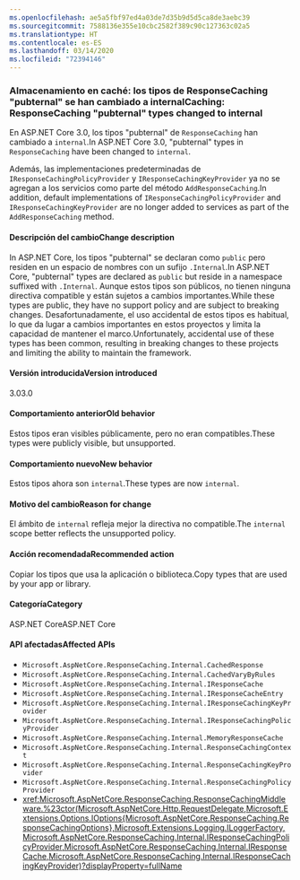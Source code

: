 ```yaml
---
ms.openlocfilehash: ae5a5fbf97ed4a03de7d35b9d5d5ca8de3aebc39
ms.sourcegitcommit: 7588136e355e10cbc2582f389c90c127363c02a5
ms.translationtype: HT
ms.contentlocale: es-ES
ms.lasthandoff: 03/14/2020
ms.locfileid: "72394146"
---
```

### <a name="caching-responsecaching-pubternal-types-changed-to-internal"></a><span data-ttu-id="c58e9-101">Almacenamiento en caché: los tipos de ResponseCaching "pubternal" se han cambiado a internal</span><span class="sxs-lookup"><span data-stu-id="c58e9-101">Caching: ResponseCaching "pubternal" types changed to internal</span></span>

<span data-ttu-id="c58e9-102">En ASP.NET Core 3.0, los tipos "pubternal" de `ResponseCaching` han cambiado a `internal`.</span><span class="sxs-lookup"><span data-stu-id="c58e9-102">In ASP.NET Core 3.0, "pubternal" types in `ResponseCaching` have been changed to `internal`.</span></span>

<span data-ttu-id="c58e9-103">Además, las implementaciones predeterminadas de `IResponseCachingPolicyProvider` y `IResponseCachingKeyProvider` ya no se agregan a los servicios como parte del método `AddResponseCaching`.</span><span class="sxs-lookup"><span data-stu-id="c58e9-103">In addition, default implementations of `IResponseCachingPolicyProvider` and `IResponseCachingKeyProvider` are no longer added to services as part of the `AddResponseCaching` method.</span></span>

#### <a name="change-description"></a><span data-ttu-id="c58e9-104">Descripción del cambio</span><span class="sxs-lookup"><span data-stu-id="c58e9-104">Change description</span></span>

<span data-ttu-id="c58e9-105">In ASP.NET Core, los tipos "pubternal" se declaran como `public` pero residen en un espacio de nombres con un sufijo `.Internal`.</span><span class="sxs-lookup"><span data-stu-id="c58e9-105">In ASP.NET Core, "pubternal" types are declared as `public` but reside in a namespace suffixed with `.Internal`.</span></span> <span data-ttu-id="c58e9-106">Aunque estos tipos son públicos, no tienen ninguna directiva compatible y están sujetos a cambios importantes.</span><span class="sxs-lookup"><span data-stu-id="c58e9-106">While these types are public, they have no support policy and are subject to breaking changes.</span></span> <span data-ttu-id="c58e9-107">Desafortunadamente, el uso accidental de estos tipos es habitual, lo que da lugar a cambios importantes en estos proyectos y limita la capacidad de mantener el marco.</span><span class="sxs-lookup"><span data-stu-id="c58e9-107">Unfortunately, accidental use of these types has been common, resulting in breaking changes to these projects and limiting the ability to maintain the framework.</span></span>

#### <a name="version-introduced"></a><span data-ttu-id="c58e9-108">Versión introducida</span><span class="sxs-lookup"><span data-stu-id="c58e9-108">Version introduced</span></span>

<span data-ttu-id="c58e9-109">3.0</span><span class="sxs-lookup"><span data-stu-id="c58e9-109">3.0</span></span>

#### <a name="old-behavior"></a><span data-ttu-id="c58e9-110">Comportamiento anterior</span><span class="sxs-lookup"><span data-stu-id="c58e9-110">Old behavior</span></span>

<span data-ttu-id="c58e9-111">Estos tipos eran visibles públicamente, pero no eran compatibles.</span><span class="sxs-lookup"><span data-stu-id="c58e9-111">These types were publicly visible, but unsupported.</span></span>

#### <a name="new-behavior"></a><span data-ttu-id="c58e9-112">Comportamiento nuevo</span><span class="sxs-lookup"><span data-stu-id="c58e9-112">New behavior</span></span>

<span data-ttu-id="c58e9-113">Estos tipos ahora son `internal`.</span><span class="sxs-lookup"><span data-stu-id="c58e9-113">These types are now `internal`.</span></span>

#### <a name="reason-for-change"></a><span data-ttu-id="c58e9-114">Motivo del cambio</span><span class="sxs-lookup"><span data-stu-id="c58e9-114">Reason for change</span></span>

<span data-ttu-id="c58e9-115">El ámbito de `internal` refleja mejor la directiva no compatible.</span><span class="sxs-lookup"><span data-stu-id="c58e9-115">The `internal` scope better reflects the unsupported policy.</span></span>

#### <a name="recommended-action"></a><span data-ttu-id="c58e9-116">Acción recomendada</span><span class="sxs-lookup"><span data-stu-id="c58e9-116">Recommended action</span></span>

<span data-ttu-id="c58e9-117">Copiar los tipos que usa la aplicación o biblioteca.</span><span class="sxs-lookup"><span data-stu-id="c58e9-117">Copy types that are used by your app or library.</span></span>

#### <a name="category"></a><span data-ttu-id="c58e9-118">Categoría</span><span class="sxs-lookup"><span data-stu-id="c58e9-118">Category</span></span>

<span data-ttu-id="c58e9-119">ASP.NET Core</span><span class="sxs-lookup"><span data-stu-id="c58e9-119">ASP.NET Core</span></span>

#### <a name="affected-apis"></a><span data-ttu-id="c58e9-120">API afectadas</span><span class="sxs-lookup"><span data-stu-id="c58e9-120">Affected APIs</span></span>

- `Microsoft.AspNetCore.ResponseCaching.Internal.CachedResponse`
- `Microsoft.AspNetCore.ResponseCaching.Internal.CachedVaryByRules`
- `Microsoft.AspNetCore.ResponseCaching.Internal.IResponseCache`
- `Microsoft.AspNetCore.ResponseCaching.Internal.IResponseCacheEntry`
- `Microsoft.AspNetCore.ResponseCaching.Internal.IResponseCachingKeyProvider`
- `Microsoft.AspNetCore.ResponseCaching.Internal.IResponseCachingPolicyProvider`
- `Microsoft.AspNetCore.ResponseCaching.Internal.MemoryResponseCache`
- `Microsoft.AspNetCore.ResponseCaching.Internal.ResponseCachingContext`
- `Microsoft.AspNetCore.ResponseCaching.Internal.ResponseCachingKeyProvider`
- `Microsoft.AspNetCore.ResponseCaching.Internal.ResponseCachingPolicyProvider`
- <xref:Microsoft.AspNetCore.ResponseCaching.ResponseCachingMiddleware.%23ctor(Microsoft.AspNetCore.Http.RequestDelegate,Microsoft.Extensions.Options.IOptions{Microsoft.AspNetCore.ResponseCaching.ResponseCachingOptions},Microsoft.Extensions.Logging.ILoggerFactory,Microsoft.AspNetCore.ResponseCaching.Internal.IResponseCachingPolicyProvider,Microsoft.AspNetCore.ResponseCaching.Internal.IResponseCache,Microsoft.AspNetCore.ResponseCaching.Internal.IResponseCachingKeyProvider)?displayProperty=fullName>

<!-- 

#### Affected APIs

- `T:Microsoft.AspNetCore.ResponseCaching.Internal.CachedResponse`
- `T:Microsoft.AspNetCore.ResponseCaching.Internal.CachedVaryByRules`
- `T:Microsoft.AspNetCore.ResponseCaching.Internal.IResponseCache`
- `T:Microsoft.AspNetCore.ResponseCaching.Internal.IResponseCacheEntry`
- `T:Microsoft.AspNetCore.ResponseCaching.Internal.IResponseCachingKeyProvider`
- `T:Microsoft.AspNetCore.ResponseCaching.Internal.IResponseCachingPolicyProvider`
- `T:Microsoft.AspNetCore.ResponseCaching.Internal.MemoryResponseCache`
- `T:Microsoft.AspNetCore.ResponseCaching.Internal.ResponseCachingContext`
- `T:Microsoft.AspNetCore.ResponseCaching.Internal.ResponseCachingKeyProvider`
- `T:Microsoft.AspNetCore.ResponseCaching.Internal.ResponseCachingPolicyProvider`
- `M:Microsoft.AspNetCore.ResponseCaching.ResponseCachingMiddleware.#ctor(Microsoft.AspNetCore.Http.RequestDelegate,Microsoft.Extensions.Options.IOptions{Microsoft.AspNetCore.ResponseCaching.ResponseCachingOptions},Microsoft.Extensions.Logging.ILoggerFactory,Microsoft.AspNetCore.ResponseCaching.Internal.IResponseCachingPolicyProvider,Microsoft.AspNetCore.ResponseCaching.Internal.IResponseCache,Microsoft.AspNetCore.ResponseCaching.Internal.IResponseCachingKeyProvider)",
"nameWithType": "ResponseCachingMiddleware.ResponseCachingMiddleware(RequestDelegate, IOptions<ResponseCachingOptions>, ILoggerFactory, IResponseCachingPolicyProvider, IResponseCache, IResponseCachingKeyProvider)`

-->
